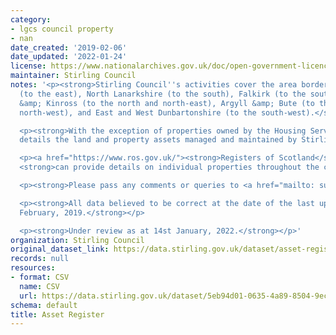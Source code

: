 ```yaml
---
category:
- lgcs council property
- nan
date_created: '2019-02-06'
date_updated: '2022-01-24'
license: https://www.nationalarchives.gov.uk/doc/open-government-licence/version/3/
maintainer: Stirling Council
notes: '<p><strong>Stirling Council''s activities cover the area bordered by Clackmannanshire
  (to the east), North Lanarkshire (to the south), Falkirk (to the south-east), Perth
  &amp; Kinross (to the north and north-east), Argyll &amp; Bute (to the north and
  north-west), and East and West Dunbartonshire (to the south-west).</strong></p>

  <p><strong>With the exception of properties owned by the Housing Service, this dataset
  details the land and property assets managed and maintained by Stirling Council.</strong></p>

  <p><a href="https://www.ros.gov.uk/"><strong>Registers of Scotland</strong></a>
  <strong>can provide details on individual properties throughout the country..</strong></p>

  <p><strong>Please pass any comments or queries to <a href="mailto: surveyandinfo@stirling.gov.uk">surveyandinfo@stirling.gov.uk</a>.</strong></p>

  <p><strong>All data believed to be correct at the date of the last update, 12th
  February, 2019.</strong></p>

  <p><strong>Under review as at 14st January, 2022.</strong></p>'
organization: Stirling Council
original_dataset_link: https://data.stirling.gov.uk/dataset/asset-register
records: null
resources:
- format: CSV
  name: CSV
  url: https://data.stirling.gov.uk/dataset/5eb94d01-0635-4a89-8504-9ec04f600cb8/resource/81650170-e849-4d5c-94f8-d67b8adccd53/download/20190313-land-and-property-asset-register-12.02.2019.csv
schema: default
title: Asset Register
---
```

